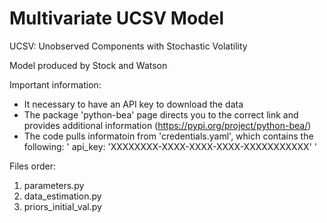 # Multivariate UCSV Model

UCSV: Unobserved Components with Stochastic Volatility

Model produced by Stock and Watson

Important information:
- It necessary to have an API key to download the data
- The package 'python-bea' page directs you to the correct link and provides additional information (https://pypi.org/project/python-bea/)
- The code pulls informatoin from 'credentials.yaml', which contains the following: ' api_key: 'XXXXXXXX-XXXX-XXXX-XXXX-XXXXXXXXXXX' '

Files order:
1. parameters.py
2. data_estimation.py
3. priors_initial_val.py
